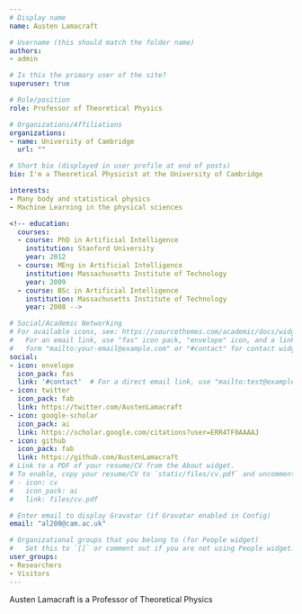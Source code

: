 ```yaml
---
# Display name
name: Austen Lamacraft

# Username (this should match the folder name)
authors:
- admin

# Is this the primary user of the site?
superuser: true

# Role/position
role: Professor of Theoretical Physics

# Organizations/Affiliations
organizations:
- name: University of Cambridge
  url: ""

# Short bio (displayed in user profile at end of posts)
bio: I'm a Theoretical Physicist at the University of Cambridge

interests:
- Many body and statistical physics
- Machine Learning in the physical sciences

<!-- education:
  courses:
  - course: PhD in Artificial Intelligence
    institution: Stanford University
    year: 2012
  - course: MEng in Artificial Intelligence
    institution: Massachusetts Institute of Technology
    year: 2009
  - course: BSc in Artificial Intelligence
    institution: Massachusetts Institute of Technology
    year: 2008 -->

# Social/Academic Networking
# For available icons, see: https://sourcethemes.com/academic/docs/widgets/#icons
#   For an email link, use "fas" icon pack, "envelope" icon, and a link in the
#   form "mailto:your-email@example.com" or "#contact" for contact widget.
social:
- icon: envelope
  icon_pack: fas
  link: '#contact'  # For a direct email link, use "mailto:test@example.org".
- icon: twitter
  icon_pack: fab
  link: https://twitter.com/AustenLamacraft
- icon: google-scholar
  icon_pack: ai
  link: https://scholar.google.com/citations?user=ERR4TF0AAAAJ
- icon: github
  icon_pack: fab
  link: https://github.com/AustenLamacraft
# Link to a PDF of your resume/CV from the About widget.
# To enable, copy your resume/CV to `static/files/cv.pdf` and uncomment the lines below.  
# - icon: cv
#   icon_pack: ai
#   link: files/cv.pdf

# Enter email to display Gravatar (if Gravatar enabled in Config)
email: "al200@cam.ac.uk"

# Organizational groups that you belong to (for People widget)
#   Set this to `[]` or comment out if you are not using People widget.  
user_groups:
- Researchers
- Visitors
---
```


Austen Lamacraft is a Professor of Theoretical Physics
